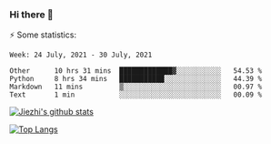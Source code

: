 ### Hi there 👋

⚡ Some statistics:

<!--START_SECTION:waka-->
```text
Week: 24 July, 2021 - 30 July, 2021

Other      10 hrs 31 mins  █████████████▓░░░░░░░░░░░   54.53 % 
Python     8 hrs 34 mins   ███████████░░░░░░░░░░░░░░   44.39 % 
Markdown   11 mins         ▒░░░░░░░░░░░░░░░░░░░░░░░░   00.97 % 
Text       1 min           ░░░░░░░░░░░░░░░░░░░░░░░░░   00.09 % 
```
<!--END_SECTION:waka-->

[![Jiezhi's github stats](https://github-readme-stats.vercel.app/api?username=Jiezhi&show_icons=true)](https://github.com/Jiezhi/github-readme-stats)

[![Top Langs](https://github-readme-stats.vercel.app/api/top-langs/?username=Jiezhi&hide=javascript,html)](https://github.com/Jiezhi/github-readme-stats)
<!--
**Jiezhi/Jiezhi** is a ✨ _special_ ✨ repository because its `README.md` (this file) appears on your GitHub profile.

Here are some ideas to get you started:

- 🔭 I’m currently working on ...
- 🌱 I’m currently learning ...
- 👯 I’m looking to collaborate on ...
- 🤔 I’m looking for help with ...
- 💬 Ask me about ...
- 📫 How to reach me: ...
- 😄 Pronouns: ...
- ⚡ Fun fact: ...
-->

